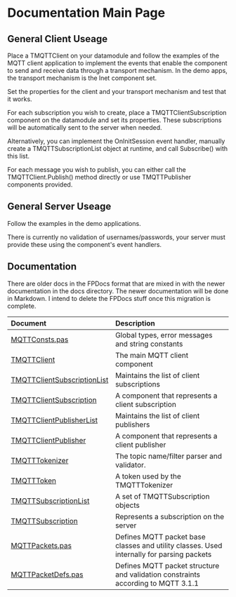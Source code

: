 # Documentation Main Page

## General Client Useage

Place a TMQTTClient on your datamodule and follow the examples of the MQTT client application to implement the events that enable the component to send and receive data through a transport mechanism. In the demo apps, the transport mechanism is the lnet component set.

Set the properties for the client and your transport mechanism and test that it works.

For each subscription you wish to create, place a TMQTTClientSubscription component on the datamodule and set its properties. These subscriptions will be automatically sent to the server when needed.

Alternatively, you can implement the OnInitSession event handler, manually create a TMQTTSubscriptionList object at runtime, and call Subscribe() with this list.

For each message you wish to publish, you can either call the TMQTTClient.Publish() method directly or use TMQTTPublisher components provided.
 
## General Server Useage

Follow the examples in the demo applications. 

There is currently no validation of usernames/passwords, your server must provide these using the component's event handlers. 

## Documentation

There are older docs in the FPDocs format that are mixed in with the newer documentation in the docs directory. The newer documentation will be done in Markdown. I intend to delete the FPDocs stuff once this migration is complete.

Document | Description
:--- | :---
[MQTTConsts.pas](MQTTConsts.MD) | Global types, error messages and string constants
[TMQTTClient](TMQTTClient.MD) | The main MQTT client component
[TMQTTClientSubscriptionList](TMQTTClientSubscriptionList.MD) | Maintains the list of client subscriptions 
[TMQTTClientSubscription](TMQTTClientSubscription.MD) | A component that represents a client subscription
[TMQTTClientPublisherList](TMQTTClientPublisherList.MD) | Maintains the list of client publishers
[TMQTTClientPublisher](TMQTTClientPublisher.MD) | A component that represents a client publisher
[TMQTTTokenizer](TMQTTTokenizer.MD) | The topic name/filter parser and validator.
[TMQTTToken](TMQTTToken.MD) | A token used by the TMQTTTokenizer
[TMQTTSubscriptionList](TMQTTSubscriptionList.MD) | A set of TMQTTSubscription objects
[TMQTTSubscription](TMQTTSubscription.MD) | Represents a subscription on the server
[MQTTPackets.pas](MQTTPackets.MD) | Defines MQTT packet base classes and utility classes. Used internally for parsing packets
[MQTTPacketDefs.pas](MQTTPacketDefs.MD) | Defines MQTT packet structure and validation constraints according to MQTT 3.1.1 

